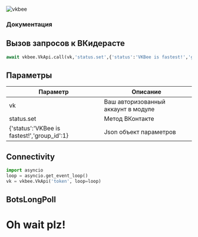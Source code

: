 ![vkbee](https://github.com/asyncvk/vkbee/blob/master/vkbee/bgtio.png?raw=true)
### Документация
## Вызов запросов к ВКидерасте
```python
await vkbee.VkApi.call(vk,'status.set',{'status':'VKBee is fastest!','group_id':1}
```
## Параметры

| Параметр | Описание |
| -------- | ---------|
| vk | Ваш авторизованный аккаунт в модуле      |
| status.set | Метод ВКонтакте      |
| {'status':'VKBee is fastest!','group_id':1} | Json объект параметров      |
## Connectivity

```python
import asyncio
loop = asyncio.get_event_loop()
vk = vkbee.VkApi('token', loop=loop)
```

## BotsLongPoll
# Oh wait plz!
